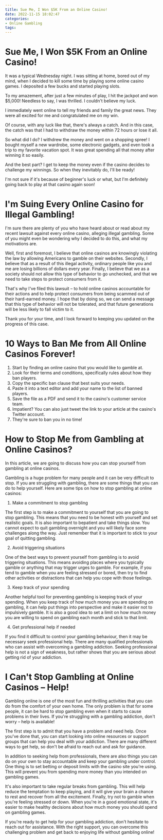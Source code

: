 ```yaml
---
title: Sue Me, I Won $5K From an Online Casino!
date: 2022-11-15 18:02:47
categories:
- Online Gambling
tags:
---
```



#  Sue Me, I Won $5K From an Online Casino!

It was a typical Wednesday night. I was sitting at home, bored out of my mind, when I decided to kill some time by playing some online casino games. I deposited a few bucks and started playing slots.

To my amazement, after just a few minutes of play, I hit the jackpot and won $5,000! Needless to say, I was thrilled. I couldn't believe my luck.

I immediately went online to tell my friends and family the great news. They were all excited for me and congratulated me on my win.

Of course, with any luck like that, there's always a catch. And in this case, the catch was that I had to withdraw the money within 72 hours or lose it all.

So what did I do? I withdrew the money and went on a shopping spree! I bought myself a new wardrobe, some electronic gadgets, and even took a trip to my favorite vacation spot. It was great spending all that money after winning it so easily.

And the best part? I get to keep the money even if the casino decides to challenge my winnings. So when they inevitably do, I'll be ready!

I'm not sure if it's because of beginner's luck or what, but I'm definitely going back to play at that casino again soon!

#  I'm Suing Every Online Casino for Illegal Gambling!

I'm sure there are plenty of you who have heard about or read about my recent lawsuit against every online casino, alleging illegal gambling. Some of you might even be wondering why I decided to do this, and what my motivations are.

Well, first and foremost, I believe that online casinos are knowingly violating the law by allowing Americans to gamble on their websites. Secondly, I believe that as a result of this illegal activity, ordinary people like you and me are losing billions of dollars every year. Finally, I believe that we as a society should not allow this type of behavior to go unchecked, and that we need to take steps to protect consumers from it.

That's why I've filed this lawsuit – to hold online casinos accountable for their actions and to help protect consumers from being scammed out of their hard-earned money. I hope that by doing so, we can send a message that this type of behavior will not be tolerated, and that future generations will be less likely to fall victim to it.

Thank you for your time, and I look forward to keeping you updated on the progress of this case.

#  10 Ways to Ban Me from All Online Casinos Forever!

1. Start by finding an online casino that you would like to gamble at.
2. Look for their terms and conditions, specifically rules about how they ban players.
3. Copy the specific ban clause that best suits your needs. 
4. Paste it into a text editor and add your name to the list of banned players. 
5. Save the file as a PDF and send it to the casino's customer service team.
6. Impatient? You can also just tweet the link to your article at the casino's Twitter account.
7. They're sure to ban you in no time!

#  How to Stop Me from Gambling at Online Casinos?

In this article, we are going to discuss how you can stop yourself from gambling at online casinos. 

Gambling is a huge problem for many people and it can be very difficult to stop. If you are struggling with gambling, there are some things that you can do to help yourself. Here are some tips on how to stop gambling at online casinos:

1. Make a commitment to stop gambling

The first step is to make a commitment to yourself that you are going to stop gambling. This means that you need to be honest with yourself and set realistic goals. It is also important to bepatient and take things slow. You cannot expect to quit gambling overnight and you will likely face some challenges along the way. Just remember that it is important to stick to your goal of quitting gambling.

2. Avoid triggering situations

One of the best ways to prevent yourself from gambling is to avoid triggering situations. This means avoiding places where you typically gamble or anything that may trigger urges to gamble. For example, if you tend to gamble when you are feeling stressed or bored, then try to find other activities or distractions that can help you cope with those feelings.

3. Keep track of your spending

Another helpful tool for preventing gambling is keeping track of your spending. When you keep track of how much money you are spending on gambling, it can help put things into perspective and make it easier not to impulsively gamble. It is also a good idea to set a limit on how much money you are willing to spend on gambling each month and stick to that limit.

4. Get professional help if needed

If you find it difficult to control your gambling behaviour, then it may be necessary seek professional help. There are many qualified professionals who can assist with overcoming a gambling addiction. Seeking professional help is not a sign of weakness, but rather shows that you are serious about getting rid of your addiction.

#  I Can't Stop Gambling at Online Casinos – Help!

Gambling online is one of the most fun and thrilling activities that you can do from the comfort of your own home. The only problem is that for some people, it can be hard to stop gambling even when it starts to cause problems in their lives. If you're struggling with a gambling addiction, don't worry – help is available!

The first step is to admit that you have a problem and need help. Once you've done that, you can start looking into online resources or support groups that can help you deal with your addiction. There are many different ways to get help, so don't be afraid to reach out and ask for guidance.

In addition to seeking help from professionals, there are also things you can do on your own to stay accountable and keep your gambling under control. One thing is to set betting or deposit limits with the casino site you're using. This will prevent you from spending more money than you intended on gambling games.

It's also important to take regular breaks from gambling. This will help reduce the temptation to keep playing, and it will give your brain a chance to rest and recover from all the excitement. Finally, try not to gamble when you're feeling stressed or down. When you're in a good emotional state, it's easier to make healthy decisions about how much money you should spend on gambling games.

If you're ready to get help for your gambling addiction, don't hesitate to reach out for assistance. With the right support, you can overcome this challenging problem and get back to enjoying life without gambling online!